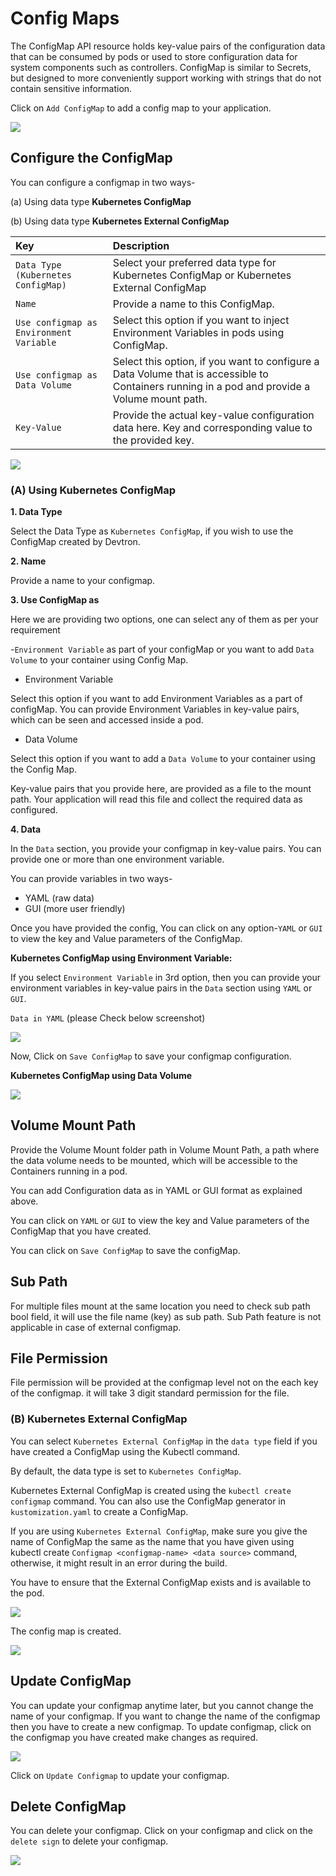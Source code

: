 # Config Maps

The ConfigMap API resource holds key-value pairs of the  configuration data that can be consumed by pods or used to store configuration data for system components such as controllers. ConfigMap is similar to Secrets, but designed to more conveniently support working with strings that do not contain sensitive information.

Click on `Add ConfigMap` to add a config map to your application.

![](../../.gitbook/assets/ad-confgimap%20%283%29.jpg)

## Configure the ConfigMap

You can configure a configmap in two ways-

\(a\) Using data type **Kubernetes ConfigMap**

\(b\) Using data type **Kubernetes External ConfigMap**


| Key | Description |
| :--- | :--- |
| `Data Type (Kubernetes ConfigMap)` | Select your preferred data type for Kubernetes ConfigMap or Kubernetes External ConfigMap |
| `Name` | Provide a name to this ConfigMap. |
| `Use configmap as Environment Variable` | Select this option if you want to inject Environment Variables in pods using ConfigMap. |
| `Use configmap as Data Volume` | Select this option, if you want to configure a Data Volume that is accessible to Containers running in a pod and provide a Volume mount path. |
| `Key-Value` | Provide the actual key-value configuration data here. Key and corresponding value to the provided key. |

![](../../.gitbook/assets/config1%20%282%29.jpg)

### \(A\) Using Kubernetes ConfigMap

**1. Data Type**

Select the Data Type as `Kubernetes ConfigMap`, if you wish to use the ConfigMap created by Devtron.

**2. Name**

Provide a name to your configmap.

**3. Use ConfigMap as**

Here we are providing two options, one can select any of them as per your requirement

-`Environment Variable` as part of your configMap or you want to add `Data Volume` to your container using Config Map.

* Environment Variable

Select this option if you want to add Environment Variables as a part of configMap. You can provide Environment Variables in key-value pairs, which can be seen and accessed inside a pod.

* Data Volume

Select this option if you want to add a `Data Volume` to your container using the Config Map.

Key-value pairs that you provide here, are provided as a file to the mount path. Your application will read this file and collect the required data as configured.

**4. Data**

In the `Data` section, you provide your configmap in key-value pairs. You can provide one or more than one environment variable.

You can provide variables in two ways-

* YAML \(raw data\)
* GUI \(more user friendly\)

Once you have provided the config, You can click on any option-`YAML` or `GUI` to view the key and Value parameters of the ConfigMap.

**Kubernetes ConfigMap using Environment Variable:**

If you select `Environment Variable` in 3rd option, then you can provide your environment variables in key-value pairs in the `Data` section using `YAML` or `GUI`.

`Data in YAML` \(please Check below screenshot\)

![](../../.gitbook/assets/configmap-mountpath-1.png)

Now, Click on `Save ConfigMap` to save your configmap configuration.

**Kubernetes ConfigMap using Data Volume**

![](../../.gitbook/assets/configmap-filepermission-1.png)

## Volume Mount Path

Provide the Volume Mount folder path in Volume Mount Path, a path where the data volume needs to be mounted, which will be accessible to the Containers running in a pod.

You can add Configuration data as in YAML or GUI format as explained above.

You can click on `YAML` or `GUI` to view the key and Value parameters of the ConfigMap that you have created.

You can click on `Save ConfigMap` to save the configMap.


## Sub Path
For multiple files mount at the same location you need to check sub path bool field, it will use the file name (key) as sub path. 
Sub Path feature is not applicable in case of external configmap.

## File Permission
File permission will be provided at the configmap level not on the each key of the configmap. it will take 3 digit standard permission for the file.

### \(B\) Kubernetes External ConfigMap

You can select `Kubernetes External ConfigMap` in the `data type` field if you have created a ConfigMap using the Kubectl command.

By default, the data type is set to `Kubernetes ConfigMap`.

Kubernetes External ConfigMap is created using the `kubectl create configmap` command. You can also use the ConfigMap generator in `kustomization.yaml` to create a ConfigMap.

If you are using `Kubernetes External ConfigMap`, make sure you give the name of ConfigMap the same as the name that you have given using kubectl create `Configmap <configmap-name> <data source>` command, otherwise, it might result in an error during the build.

You have to ensure that the External ConfigMap exists and is available to the pod.

![](../../.gitbook/assets/config4%20%283%29.jpg)

The config map is created.

![](../../.gitbook/assets/created-configmap.gif)

## Update ConfigMap

You can update your configmap anytime later, but you cannot change the name of your configmap. If you want to change the name of the configmap then you have to create a new configmap. To update configmap, click on the configmap you have created make changes as required.

![](../../.gitbook/assets/update_configmap%20%281%29.png)

Click on `Update Configmap` to update your configmap.

## Delete ConfigMap

You can delete your configmap. Click on your configmap and click on the `delete sign` to delete your configmap.

![](../../.gitbook/assets/delete_configmap%20%282%29.png)


